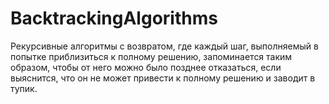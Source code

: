 # BacktrackingAlgorithms
Рекурсивные алгоритмы с возвратом, где каждый шаг, выполняемый
в попытке приблизиться к полному решению, запоминается таким образом, чтобы
от него можно было позднее отказаться, если выяснится, что он не может привести
к полному решению и заводит в тупик.
